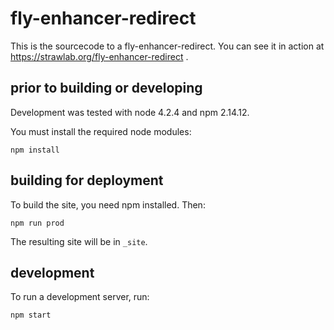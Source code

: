 # fly-enhancer-redirect

This is the sourcecode to a fly-enhancer-redirect. You can see it in action at
https://strawlab.org/fly-enhancer-redirect .

## prior to building or developing

Development was tested with node 4.2.4 and npm 2.14.12.

You must install the required node modules:

    npm install

## building for deployment

To build the site, you need npm installed. Then:

    npm run prod

The resulting site will be in `_site`.

## development

To run a development server, run:

    npm start
